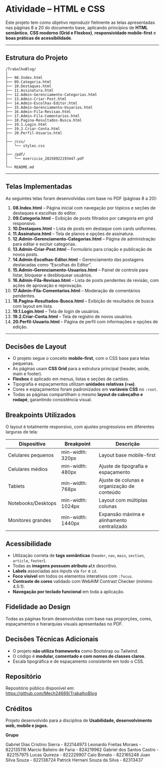 # Atividade – HTML e CSS

Este projeto tem como objetivo reproduzir fielmente as telas apresentadas nas páginas 8 a 20 do documento base, aplicando princípios de **HTML semântico**, **CSS moderno (Grid e Flexbox)**, **responsividade mobile-first** e **boas práticas de acessibilidade**.

---

## Estrutura do Projeto

```
/TrabalhoBlog/
│
├── 08.Index.html
├── 09.Categoria.html
├── 10.Destaques.html
├── 11.Assinatura.html
├── 12.Admin-Gerenciamento-Categorias.html
├── 13.Admin-Criar-Post.html
├── 14.Admin-Escolhas-Editor.html
├── 15.Admin-Gerenciamento-Usuarios.html
├── 16.Admin-Fila-Revisao.html
├── 17.Admin-Fila-Comentarios.html
├── 18.Pagina-Resultados-Busca.html
├── 19.1.Login.html
├── 19.2.Criar-Conta.html
├── 20.Perfil-Usuario.html
│
├── /css/
│   └── styles.css
│
├── /pdf/
│   └── exercicio_20250922193447.pdf
│
└── README.md
```

---

## Telas Implementadas

As seguintes telas foram desenvolvidas com base no PDF (páginas 8 a 20):

1. **08.Index.html** – Página inicial com navegação por tópicos e seções de destaques e escolhas do editor.  
2. **09.Categoria.html** – Exibição de posts filtrados por categoria em grid responsivo.  
3. **10.Destaques.html** – Lista de posts em destaque com cards uniformes.  
4. **11.Assinatura.html** – Tela de planos e opções de assinatura.  
5. **12.Admin-Gerenciamento-Categorias.html** – Página de administração para editar e excluir categorias.  
6. **13.Admin-Criar-Post.html** – Formulário para criação e publicação de novos posts.  
7. **14.Admin-Escolhas-Editor.html** – Gerenciamento das postagens destacadas como “Escolhas do Editor”.  
8. **15.Admin-Gerenciamento-Usuarios.html** – Painel de controle para listar, bloquear e desbloquear usuários.  
9. **16.Admin-Fila-Revisao.html** – Lista de posts pendentes de revisão, com ações de aprovação e reprovação.  
10. **17.Admin-Fila-Comentarios.html** – Moderação de comentários pendentes.  
11. **18.Pagina-Resultados-Busca.html** – Exibição de resultados de busca com layout em lista.  
12. **19.1.Login.html** – Tela de login de usuários.  
13. **19.2.Criar-Conta.html** – Tela de registro de novos usuários.  
14. **20.Perfil-Usuario.html** – Página de perfil com informações e opções de edição.

---

## Decisões de Layout

- O projeto segue o conceito **mobile-first**, com o CSS base para telas pequenas.  
- As páginas usam **CSS Grid** para a estrutura principal (header, aside, main e footer).  
- **Flexbox** é aplicado em menus, listas e seções de cartões.  
- Tipografia e espaçamentos utilizam **unidades relativas (`rem`)**.  
- Cores e espaçamentos foram padronizados em **variáveis CSS** no `:root`.  
- Todas as páginas compartilham o mesmo **layout de cabeçalho e rodapé**, garantindo consistência visual.

## Breakpoints Utilizados

O layout é totalmente responsivo, com ajustes progressivos em diferentes larguras de tela:

| Dispositivo | Breakpoint | Descrição |
|--------------|-------------|------------|
| Celulares pequenos | min-width: 320px | Layout base mobile-first |
| Celulares médios | min-width: 480px | Ajuste de tipografia e espaçamento |
| Tablets | min-width: 768px | Ajuste de colunas e organização de conteúdo |
| Notebooks/Desktops | min-width: 1024px | Layout com múltiplas colunas |
| Monitores grandes | min-width: 1440px | Expansão máxima e alinhamento centralizado |


## Acessibilidade 

- Utilização correta de **tags semânticas** (`header`, `nav`, `main`, `section`, `article`, `footer`).  
- Todas as **imagens possuem atributo `alt`** descritivo.  
- **Labels** associadas aos inputs via `for` e `id`.  
- **Foco visível** em todos os elementos interativos com `:focus`.  
- **Contraste de cores** validado com WebAIM Contrast Checker (mínimo 4.5:1).  
- **Navegação por teclado funcional** em toda a aplicação.


## Fidelidade ao Design

Todas as páginas foram desenvolvidas com base nas proporções, cores, espaçamentos e hierarquias visuais apresentadas no PDF.  


## Decisões Técnicas Adicionais

- O projeto **não utiliza frameworks** como Bootstrap ou Tailwind.  
- O código é **modular, comentado e com nomes de classes claros**.  
- Escala tipográfica e de espaçamento consistente em todo o CSS.  


## Repositório

Repositório público disponível em:  
https://github.com/Mech24689/TrabalhoBlog

## Créditos

Projeto desenvolvido para a disciplina de **Usabilidade, desenvolvimento web, mobile e jogos.**

**Grupo**

Gabriel Dias Cristino Sierra - 822144973
Leonardo Freitas Moraes - 822135116
Marcio Balieiro de Faria - 824219962 
Gabriel dos Santos Castro - 822157975
Lucas Quireza - 822229907
Caio Bonato - 822165248
Juan Silva Souza - 822138724
Patrick Hernani Souza da Silva - 82313437